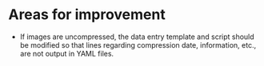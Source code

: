 # Areas for improvement
- If images are uncompressed, the data entry template and script should be modified so that lines regarding compression date, information, etc., are not output in YAML files.